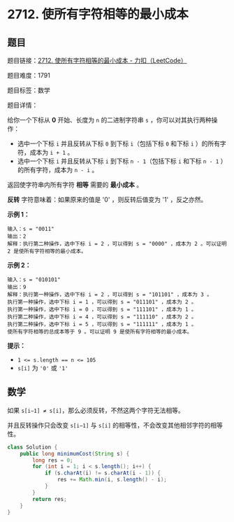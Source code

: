 # 2712. 使所有字符相等的最小成本

## 题目

题目链接：[2712. 使所有字符相等的最小成本 - 力扣（LeetCode）](https://leetcode.cn/problems/minimum-cost-to-make-all-characters-equal/description/)

题目难度：1791

题目标签：数学

题目详情：

给你一个下标从 **0** 开始、长度为 `n` 的二进制字符串 `s` ，你可以对其执行两种操作：

- 选中一个下标 `i` 并且反转从下标 `0` 到下标 `i`（包括下标 `0` 和下标 `i` ）的所有字符，成本为 `i + 1` 。
- 选中一个下标 `i` 并且反转从下标 `i` 到下标 `n - 1`（包括下标 `i` 和下标 `n - 1` ）的所有字符，成本为 `n - i` 。

返回使字符串内所有字符 **相等** 需要的 **最小成本** 。

**反转** 字符意味着：如果原来的值是 '0' ，则反转后值变为 '1' ，反之亦然。

**示例 1：**

```
输入：s = "0011"
输出：2
解释：执行第二种操作，选中下标 i = 2 ，可以得到 s = "0000" ，成本为 2 。可以证明 2 是使所有字符相等的最小成本。
```

**示例 2：**

```
输入：s = "010101"
输出：9
解释：执行第一种操作，选中下标 i = 2 ，可以得到 s = "101101" ，成本为 3 。
执行第一种操作，选中下标 i = 1 ，可以得到 s = "011101" ，成本为 2 。
执行第一种操作，选中下标 i = 0 ，可以得到 s = "111101" ，成本为 1 。
执行第二种操作，选中下标 i = 4 ，可以得到 s = "111110" ，成本为 2 。
执行第二种操作，选中下标 i = 5 ，可以得到 s = "111111" ，成本为 1 。
使所有字符相等的总成本等于 9 。可以证明 9 是使所有字符相等的最小成本。 
```

**提示：**

- `1 <= s.length == n <= 105`
- `s[i]` 为 `'0'` 或 `'1'`



## 数学

如果 `s[i−1] ≠ s[i]`，那么必须反转，不然这两个字符无法相等。

并且反转操作只会改变 `s[i−1]` 与 `s[i]` 的相等性，不会改变其他相邻字符的相等性。

``` java
class Solution {
    public long minimumCost(String s) {
        long res = 0;
        for (int i = 1; i < s.length(); i++) {
            if (s.charAt(i) != s.charAt(i - 1)) {
                res += Math.min(i, s.length() - i);
            }
        }
        return res;
    }
}
```